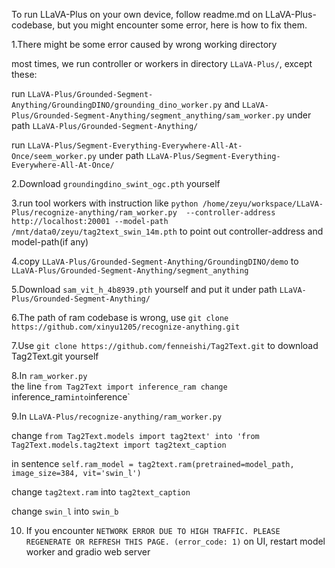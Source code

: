 To run LLaVA-Plus on your own device, follow readme.md on LLaVA-Plus-codebase, but you might encounter some error, here is how to fix them.

1.There might be some error caused by wrong working directory

most times, we run controller or workers in directory `LLaVA-Plus/`, except these:

run `LLaVA-Plus/Grounded-Segment-Anything/GroundingDINO/grounding_dino_worker.py` 
and `LLaVA-Plus/Grounded-Segment-Anything/segment_anything/sam_worker.py`
under path `LLaVA-Plus/Grounded-Segment-Anything/`

run `LLaVA-Plus/Segment-Everything-Everywhere-All-At-Once/seem_worker.py`
under path `LLaVA-Plus/Segment-Everything-Everywhere-All-At-Once/`

2.Download `groundingdino_swint_ogc.pth` yourself

3.run tool workers with instruction like
`python /home/zeyu/workspace/LLaVA-Plus/recognize-anything/ram_worker.py  --controller-address http://localhost:20001 --model-path  /mnt/data0/zeyu/tag2text_swin_14m.pth`
to point out controller-address and model-path(if any)

4.copy `LLaVA-Plus/Grounded-Segment-Anything/GroundingDINO/demo` to `LLaVA-Plus/Grounded-Segment-Anything/segment_anything`

5.Download `sam_vit_h_4b8939.pth` yourself and put it under path `LLaVA-Plus/Grounded-Segment-Anything/`

6.The path of ram codebase is wrong, use 
`git clone https://github.com/xinyu1205/recognize-anything.git`

7.Use `git clone https://github.com/fenneishi/Tag2Text.git` to download Tag2Text.git yourself

8.In `ram_worker.py`  
the line
`from Tag2Text import inference_ram
change `inference_ram` into `inference`

9.In `LLaVA-Plus/recognize-anything/ram_worker.py`

change `from Tag2Text.models import tag2text' into 'from Tag2Text.models.tag2text import tag2text_caption`

in sentence `self.ram_model = tag2text.ram(pretrained=model_path,
                                        image_size=384,
                                        vit='swin_l')`

change `tag2text.ram` into `tag2text_caption`  

change `swin_l` into `swin_b`

10. If you encounter `NETWORK ERROR DUE TO HIGH TRAFFIC. PLEASE REGENERATE OR REFRESH THIS PAGE. (error_code: 1)` on UI, restart model worker and gradio web server

